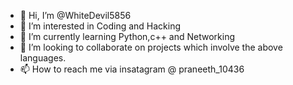 - 👋 Hi, I’m @WhiteDevil5856
- 👀 I’m interested in Coding and Hacking
- 🌱 I’m currently learning Python,c++ and Networking
- 💞️ I’m looking to collaborate on projects which involve the above languages.
- 📫 How to reach me via insatagram @ praneeth_10436

<!---
WhiteDevil5856/WhiteDevil5856 is a ✨ special ✨ repository because its `README.md` (this file) appears on your GitHub profile.
You can click the Preview link to take a look at your changes.
--->

